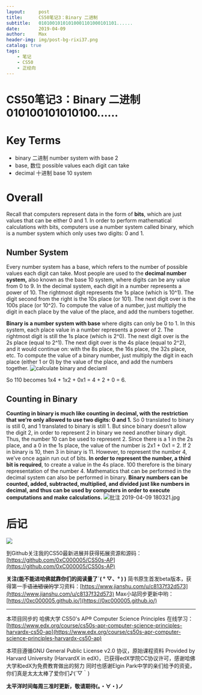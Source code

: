 ```yaml
---
layout:     post
title:      CS50笔记3：Binary 二进制 
subtitle:   01010010101010001101000101101......
date:       2019-04-09
author:     Max
header-img: img/post-bg-rixi37.png
catalog: true
tags:
    - 笔记
    - CS50
    - 正经向
---
```

# CS50笔记3：Binary 二进制 010100101010100......
# Key Terms
- binary 二进制 number system with base 2
- base, 数位 possible values each digit can take
- decimal 十进制 base 10 system
# Overall
Recall that computers represent data in the form of **bits**, which are just values that can be either 0 and 1. In order to perform mathematical calculations with bits, computers use a number system called binary, which is a number system which only uses two digits: 0 and 1.
## Number System
Every number system has a base, which refers to the number of possible values each digit can take. Most people are used to the **decimal number system,** also known as the base 10 system, where digits can be any value from 0 to 9. 
In the decimal system, each digit in a number represents a power of 10. The rightmost digit represents the 1s place (which is 10^1). The digit second from the right is the 10s place (or 101). The next digit over is the 100s place (or 10^2). To compute the value of a number, just multiply the digit in each place by the value of the place, and add the numbers together.

**Binary is a number system with base** where digits can only be 0 to 1. In this system, each place value in a number represents a power of 2. The rightmost digit is still the 1s place (which is 2^0). The next digit over is the 2s place (equal to 2^1). The next digit over is the 4s place (equal to 2^2), and it would continue on: with the 8s place, the 16s place, the 32s place, etc. To compute the value of a binary number, just multiply the digit in each place (either 1 or 0) by the value of the place, and add the numbers together. 
![calculate binary and deciaml](https://upload-images.jianshu.io/upload_images/10219317-f6a3f63f38eb773f.jpg?imageMogr2/auto-orient/strip%7CimageView2/2/w/1240)

So 110 becomes 1x4 + 1x2 + 0x1 = 4 + 2 + 0 = 6.

## Counting in Binary 
**Counting in binary is much like counting in decimal, with the restriction that we’re only allowed to use two digits: 0 and 1.** 
So 0 translated to binary is still 0, and 1 translated to binary is still 1. But since binary doesn’t allow the digit 2, in order to represent 2 in binary we need another binary digit. Thus, the number 10 can be used to represent 2. Since there is a 1 in the 2s place, and a 0 in the 1s place, the value of the number is 2x1 + 0x1 = 2. If 2 in binary is 10, then 3 in binary is 11.
However, to represent the number 4, we’ve once again run out of bits. **In order to represent the number, a third bit is required**, to create a value in the 4s place. 100 therefore is the binary representation of the number 4.
Mathematics that can be performed in the decimal system can also be performed in binary. **Binary numbers can be counted, added, subtracted, multiplied, and divided just like numbers in decimal, and thus can be used by computers in order to execute computations and make calculations.**
![批注 2019-04-09 180321.jpg](https://upload-images.jianshu.io/upload_images/10219317-8e445fef4bdc76a1.jpg?imageMogr2/auto-orient/strip%7CimageView2/2/w/1240)

# 后记

![](http://upload-images.jianshu.io/upload_images/10219317-6be18ac6068e7ad2.png?imageMogr2/auto-orient/strip%7CimageView2/2/w/1240)

到Github关注我的CS50最新进展并获得拓展资源和源码：[https://github.com/0xC000005/CS50s-AP](https://github.com/0xC000005/CS50s-AP)

**关注(能不能进哈佛就靠你们的阅读量了ˋ( ° ▽、° ) )**
简书原生首发beta版本，获得第一手~~语法错误的~~学习资料：[https://www.jianshu.com/u/c8137f32d573](https://www.jianshu.com/u/c8137f32d573)
Max小站同步更新中哟：[https://0xc000005.github.io/](https://0xc000005.github.io/)

___

本项目同步的 哈佛大学 CS50's AP® Computer Science Principles 在线学习：[https://www.edx.org/course/cs50s-apr-computer-science-principles-harvardx-cs50-ap](https://www.edx.org/course/cs50s-apr-computer-science-principles-harvardx-cs50-ap)

本项目遵循GNU General Public License v2.0 协议，原始课程资料 Provided by Harvard University (HarvardX in edX)，已获得edX学院CC协议许可，感谢哈佛大学和edX为免费教育做出的努力
同时也感谢Elgin Park中学的亲们给予的资瓷，你们真是太太太棒了爱你们♪(´▽｀)

**太平洋时间每周三准时更新，敬请期待(。・∀・)ノ**





